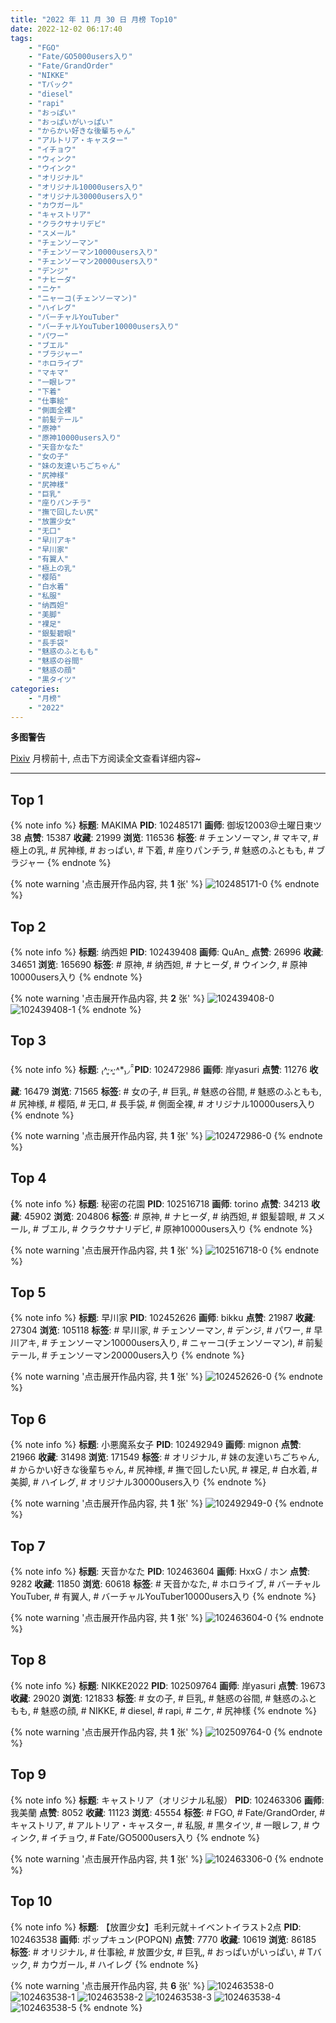 ```yaml
---
title: "2022 年 11 月 30 日 月榜 Top10"
date: 2022-12-02 06:17:40
tags:
    - "FGO"
    - "Fate/GO5000users入り"
    - "Fate/GrandOrder"
    - "NIKKE"
    - "Tバック"
    - "diesel"
    - "rapi"
    - "おっぱい"
    - "おっぱいがいっぱい"
    - "からかい好きな後輩ちゃん"
    - "アルトリア・キャスター"
    - "イチョウ"
    - "ウィンク"
    - "ウインク"
    - "オリジナル"
    - "オリジナル10000users入り"
    - "オリジナル30000users入り"
    - "カウガール"
    - "キャストリア"
    - "クラクサナリデビ"
    - "スメール"
    - "チェンソーマン"
    - "チェンソーマン10000users入り"
    - "チェンソーマン20000users入り"
    - "デンジ"
    - "ナヒーダ"
    - "ニケ"
    - "ニャーコ(チェンソーマン)"
    - "ハイレグ"
    - "バーチャルYouTuber"
    - "バーチャルYouTuber10000users入り"
    - "パワー"
    - "ブエル"
    - "ブラジャー"
    - "ホロライブ"
    - "マキマ"
    - "一眼レフ"
    - "下着"
    - "仕事絵"
    - "側面全裸"
    - "前髪テール"
    - "原神"
    - "原神10000users入り"
    - "天音かなた"
    - "女の子"
    - "妹の友達いちごちゃん"
    - "尻神様"
    - "尻神樣"
    - "巨乳"
    - "座りパンチラ"
    - "撫で回したい尻"
    - "放置少女"
    - "无口"
    - "早川アキ"
    - "早川家"
    - "有翼人"
    - "極上の乳"
    - "樱陌"
    - "白水着"
    - "私服"
    - "纳西妲"
    - "美脚"
    - "裸足"
    - "銀髪碧眼"
    - "長手袋"
    - "魅惑のふともも"
    - "魅惑の谷間"
    - "魅惑の顔"
    - "黒タイツ"
categories:
    - "月榜"
    - "2022"
---
```


<i class="fa fa-triangle-exclamation"></i>**多图警告**<i class="fa fa-triangle-exclamation"></i>

[Pixiv](https://www.pixiv.net/) 月榜前十, 点击下方阅读全文查看详细内容~

<!-- more -->

---

## Top 1

{% note info %}
**标题**: MAKIMA
**PID**: 102485171 **画师**: 御坂12003@土曜日東ツ38
**点赞**: 15387 **收藏**: 21999 **浏览**: 116536
**标签**: # チェンソーマン, # マキマ, # 極上の乳, # 尻神様, # おっぱい, # 下着, # 座りパンチラ, # 魅惑のふともも, # ブラジャー
{% endnote %}

{% note warning '点击展开作品内容, 共 **1** 张' %}
![102485171-0](https://i.pixiv.re/img-original/img/2022/11/03/20/55/32/102485171_p0.jpg)
{% endnote %}

## Top 2

{% note info %}
**标题**: 纳西妲
**PID**: 102439408 **画师**: QuAn_
**点赞**: 26996 **收藏**: 34651 **浏览**: 165690
**标签**: # 原神, # 纳西妲, # ナヒーダ, # ウインク, # 原神10000users入り
{% endnote %}

{% note warning '点击展开作品内容, 共 **2** 张' %}
![102439408-0](https://i.pixiv.re/img-original/img/2022/11/02/01/09/49/102439408_p0.jpg)
![102439408-1](https://i.pixiv.re/img-original/img/2022/11/02/01/09/49/102439408_p1.jpg)
{% endnote %}

## Top 3

{% note info %}
**标题**: ₍˄·͈༝·͈˄*₎◞ ̑̑
**PID**: 102472986 **画师**: 岸yasuri
**点赞**: 11276 **收藏**: 16479 **浏览**: 71565
**标签**: # 女の子, # 巨乳, # 魅惑の谷間, # 魅惑のふともも, # 尻神様, # 樱陌, # 无口, # 長手袋, # 側面全裸, # オリジナル10000users入り
{% endnote %}

{% note warning '点击展开作品内容, 共 **1** 张' %}
![102472986-0](https://i.pixiv.re/img-original/img/2022/11/03/11/12/06/102472986_p0.png)
{% endnote %}

## Top 4

{% note info %}
**标题**: 秘密の花園
**PID**: 102516718 **画师**: torino
**点赞**: 34213 **收藏**: 45902 **浏览**: 204806
**标签**: # 原神, # ナヒーダ, # 纳西妲, # 銀髪碧眼, # スメール, # ブエル, # クラクサナリデビ, # 原神10000users入り
{% endnote %}

{% note warning '点击展开作品内容, 共 **1** 张' %}
![102516718-0](https://i.pixiv.re/img-original/img/2022/11/05/00/00/10/102516718_p0.jpg)
{% endnote %}

## Top 5

{% note info %}
**标题**: 早川家
**PID**: 102452626 **画师**: bikku
**点赞**: 21987 **收藏**: 27304 **浏览**: 105118
**标签**: # 早川家, # チェンソーマン, # デンジ, # パワー, # 早川アキ, # チェンソーマン10000users入り, # ニャーコ(チェンソーマン), # 前髪テール, # チェンソーマン20000users入り
{% endnote %}

{% note warning '点击展开作品内容, 共 **1** 张' %}
![102452626-0](https://i.pixiv.re/img-original/img/2022/11/02/17/27/59/102452626_p0.jpg)
{% endnote %}

## Top 6

{% note info %}
**标题**: 小悪魔系女子
**PID**: 102492949 **画师**: mignon
**点赞**: 21966 **收藏**: 31498 **浏览**: 171549
**标签**: # オリジナル, # 妹の友達いちごちゃん, # からかい好きな後輩ちゃん, # 尻神様, # 撫で回したい尻, # 裸足, # 白水着, # 美脚, # ハイレグ, # オリジナル30000users入り
{% endnote %}

{% note warning '点击展开作品内容, 共 **1** 张' %}
![102492949-0](https://i.pixiv.re/img-original/img/2022/11/04/00/47/01/102492949_p0.jpg)
{% endnote %}

## Top 7

{% note info %}
**标题**: 天音かなた
**PID**: 102463604 **画师**: HxxG / ホン
**点赞**: 9282 **收藏**: 11850 **浏览**: 60618
**标签**: # 天音かなた, # ホロライブ, # バーチャルYouTuber, # 有翼人, # バーチャルYouTuber10000users入り
{% endnote %}

{% note warning '点击展开作品内容, 共 **1** 张' %}
![102463604-0](https://i.pixiv.re/img-original/img/2022/11/03/00/04/06/102463604_p0.png)
{% endnote %}

## Top 8

{% note info %}
**标题**: NIKKE2022
**PID**: 102509764 **画师**: 岸yasuri
**点赞**: 19673 **收藏**: 29020 **浏览**: 121833
**标签**: # 女の子, # 巨乳, # 魅惑の谷間, # 魅惑のふともも, # 魅惑の顔, # NIKKE, # diesel, # rapi, # ニケ, # 尻神樣
{% endnote %}

{% note warning '点击展开作品内容, 共 **1** 张' %}
![102509764-0](https://i.pixiv.re/img-original/img/2022/11/04/20/03/03/102509764_p0.png)
{% endnote %}

## Top 9

{% note info %}
**标题**: キャストリア（オリジナル私服）
**PID**: 102463306 **画师**: 我美蘭
**点赞**: 8052 **收藏**: 11123 **浏览**: 45554
**标签**: # FGO, # Fate/GrandOrder, # キャストリア, # アルトリア・キャスター, # 私服, # 黒タイツ, # 一眼レフ, # ウィンク, # イチョウ, # Fate/GO5000users入り
{% endnote %}

{% note warning '点击展开作品内容, 共 **1** 张' %}
![102463306-0](https://i.pixiv.re/img-original/img/2022/11/03/00/00/11/102463306_p0.jpg)
{% endnote %}

## Top 10

{% note info %}
**标题**: 【放置少女】毛利元就＋イベントイラスト2点
**PID**: 102463538 **画师**: ポップキュン(POPQN)
**点赞**: 7770 **收藏**: 10619 **浏览**: 86185
**标签**: # オリジナル, # 仕事絵, # 放置少女, # 巨乳, # おっぱいがいっぱい, # Tバック, # カウガール, # ハイレグ
{% endnote %}

{% note warning '点击展开作品内容, 共 **6** 张' %}
![102463538-0](https://i.pixiv.re/img-original/img/2022/11/03/00/02/20/102463538_p0.jpg)
![102463538-1](https://i.pixiv.re/img-original/img/2022/11/03/00/02/20/102463538_p1.jpg)
![102463538-2](https://i.pixiv.re/img-original/img/2022/11/03/00/02/20/102463538_p2.jpg)
![102463538-3](https://i.pixiv.re/img-original/img/2022/11/03/00/02/20/102463538_p3.jpg)
![102463538-4](https://i.pixiv.re/img-original/img/2022/11/03/00/02/20/102463538_p4.jpg)
![102463538-5](https://i.pixiv.re/img-original/img/2022/11/03/00/02/20/102463538_p5.jpg)
{% endnote %}
